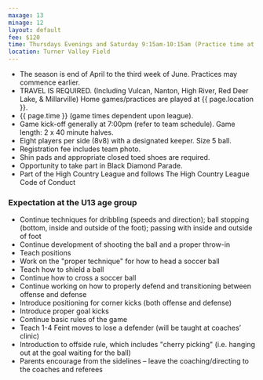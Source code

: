 ```yaml
---
maxage: 13
minage: 12
layout: default
fee: $120
time: Thursdays Evenings and Saturday 9:15am-10:15am (Practice time at discretion of coach)
location: Turner Valley Field
---
```


- The season is end of April to the third week of June. Practices may commence earlier.
- TRAVEL IS REQUIRED. (Including Vulcan, Nanton, High River, Red Deer Lake, & Millarville) Home games/practices are played at {{ page.location }}.
- {{ page.time }} (game times dependent upon league).
- Game kick-off generally at 7:00pm (refer to team schedule). Game length: 2 x 40 minute halves.
- Eight players per side (8v8) with a designated keeper. Size 5 ball.
- Registration fee includes team photo.
- Shin pads and appropriate closed toed shoes are required.
- Opportunity to take part in Black Diamond Parade.
- Part of the High Country League and follows The High Country League Code of Conduct
 

### Expectation at the U13 age group


- Continue techniques for dribbling (speeds and direction); ball stopping (bottom, inside and outside of the foot); passing with inside and outside of foot
- Continue development of shooting the ball and a proper throw-in
- Teach positions
- Work on the "proper technique" for how to head a soccer ball
- Teach how to shield a ball
- Continue how to cross a soccer ball
- Continue working on how to properly defend and transitioning between offense and defense
- Introduce positioning for corner kicks (both offense and defense)
- Introduce proper goal kicks
- Continue basic rules of the game
- Teach 1-4 Feint moves to lose a defender (will be taught at coaches’ clinic)
- Introduction to offside rule, which includes "cherry picking" (i.e. hanging out at the goal waiting for the ball)
- Parents encourage from the sidelines – leave the coaching/directing to the coaches and referees
